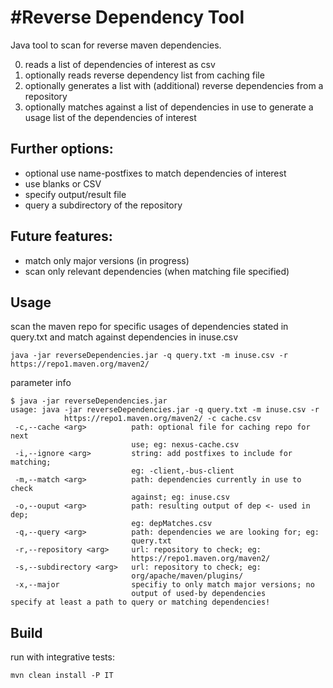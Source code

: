 #Reverse Dependency Tool
==========

Java tool to scan for reverse maven dependencies.

0. reads a list of dependencies of interest as csv
0. optionally reads reverse dependency list from caching file
0. optionally generates a list with (additional) reverse dependencies from a repository
0. optionally matches against a list of dependencies in use to generate a usage list of the dependencies of interest

Further options:
---------

* optional use name-postfixes to match dependencies of interest
* use blanks or CSV
* specify output/result file
* query a subdirectory of the repository

Future features:
---------

* match only major versions (in progress)
* scan only relevant dependencies (when matching file specified)

Usage
-----

scan the maven repo for specific usages of dependencies stated in query.txt and match against dependencies in inuse.csv
```
java -jar reverseDependencies.jar -q query.txt -m inuse.csv -r https://repo1.maven.org/maven2/ 
```

parameter info
```
$ java -jar reverseDependencies.jar
usage: java -jar reverseDependencies.jar -q query.txt -m inuse.csv -r
            https://repo1.maven.org/maven2/ -c cache.csv
 -c,--cache <arg>          path: optional file for caching repo for next
                           use; eg: nexus-cache.csv
 -i,--ignore <arg>         string: add postfixes to include for matching;
                           eg: -client,-bus-client
 -m,--match <arg>          path: dependencies currently in use to check
                           against; eg: inuse.csv
 -o,--ouput <arg>          path: resulting output of dep <- used in dep;
                           eg: depMatches.csv
 -q,--query <arg>          path: dependencies we are looking for; eg:
                           query.txt
 -r,--repository <arg>     url: repository to check; eg:
                           https://repo1.maven.org/maven2/
 -s,--subdirectory <arg>   url: repository to check; eg:
                           org/apache/maven/plugins/
 -x,--major                specifiy to only match major versions; no
                           output of used-by dependencies
specify at least a path to query or matching dependencies!
```

Build
-----

run with integrative tests:
```
mvn clean install -P IT
```
